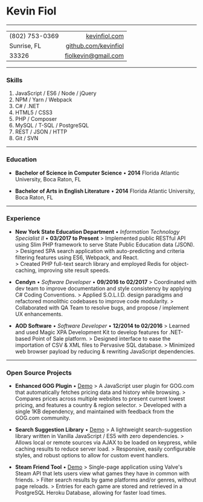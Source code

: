# Kevin Fiol

---

|                   |                                                         |
|-------------------|--------------------------------------------------------:|
| (802) 753-0369    | [kevinfiol.com](http://www.kevinfiol.com)               |
| Sunrise, FL       | [github.com/kevinfiol](http://www.github.com/kevinfiol) |
| 33326             | [fiolkevin@gmail.com](mailto:fiolkevin@gmail.com)       |

---

### Skills

1. JavaScript / ES6 / Node / jQuery
1. NPM / Yarn / Webpack
1. C# / .NET
1. HTML5 / CSS3
1. PHP / Composer
1. MySQL / T-SQL / PostgreSQL
1. REST / JSON / HTTP
1. Git / SVN

---

### Education

* **Bachelor of Science in Computer Science** • __2014__
    Florida Atlantic University, Boca Raton, FL

* **Bachelor of Arts in English Literature** • __2014__
    Florida Atlantic University, Boca Raton, FL

---

### Experience

* **New York State Education Department** • *Information Technology Specialist II* • __03/2017 to Present__
    \> Implemented public RESTful API using Slim PHP framework to serve State Public Education data (JSON).
    \> Designed SPA search application with auto-predicting and criteria filtering features using ES6, Webpack, and React.  
    \> Created PHP full-text search library and employed Redis for object-caching, improving site result speeds.

* **Cendyn** • *Software Developer* • __09/2016 to 02/2017__
    \> Coordinated with dev team to improve documentation and style consistency by applying C# Coding Conventions.
    \> Applied S.O.L.I.D. design paradigms and refactored monolithic codebases to improve code modularity.
    \> Collaborated with QA Team to resolve bugs, and propose / implement UX enhancements.

* **AOD Software** • *Software Developer* • __12/2014 to 02/2016__
    \> Learned and used Magic XPA Development Kit to develop features for .NET-based Point of Sale platform.
    \> Designed interface to ease the importation of CSV & XML files to Pervasive SQL database.
    \> Minimized web browser payload by reducing & rewriting JavaScript dependencies.

---

### Open Source Projects

* **Enhanced GOG Plugin** • [Demo](https://gitlab.com/kevinfiol/enhanced-gog)
    \> A JavaScript user plugin for GOG.com that automatically fetches pricing data and history while browsing.
    \> Compares prices across multiple websites to present current lowest pricing, and features a country & region selector.
    \> Developed with a single 1KB dependency, and maintained with feedback from the GOG.com community.

* **Search Suggestion Library** • [Demo](https://kevinfiol.com/otto/)
    \> A lightweight search-suggestion library written in Vanilla JavaScript / ES5 with zero dependencies.
    \> Allows local or remote sources via AJAX to be loaded on keypress, while caching results to reduce server load.
    \> Responsive, easily configurable styles, and robust options to allow for custom event handlers.

* **Steam Friend Tool** • [Demo](https://sfn.herokuapp.com/)
    \> Single-page application using Valve's Steam API that lets users view what games they have in common with friends.
    \> Filter search results by game platforms and/or genres, without page reloads.
    \> Entries for each game are stored and retrieved in a PostgreSQL Heroku Database, allowing for faster load times.